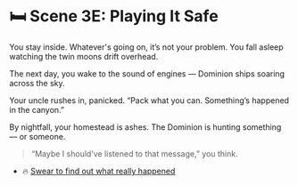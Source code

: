 
# 🛏️ Scene 3E: Playing It Safe

You stay inside. Whatever's going on, it’s not your problem. You fall asleep watching the twin moons drift overhead.

The next day, you wake to the sound of engines — Dominion ships soaring across the sky.

Your uncle rushes in, panicked. “Pack what you can. Something’s happened in the canyon.”

By nightfall, your homestead is ashes. The Dominion is hunting something — or someone.

> “Maybe I should’ve listened to that message,” you think.

- 🔥 [Swear to find out what really happened](./scene4F.md)
